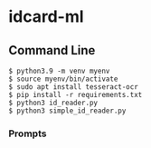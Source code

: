 # idcard-ml

## Command Line
```
$ python3.9 -m venv myenv
$ source myenv/bin/activate
$ sudo apt install tesseract-ocr
$ pip install -r requirements.txt
$ python3 id_reader.py
$ python3 simple_id_reader.py
```

### Prompts
